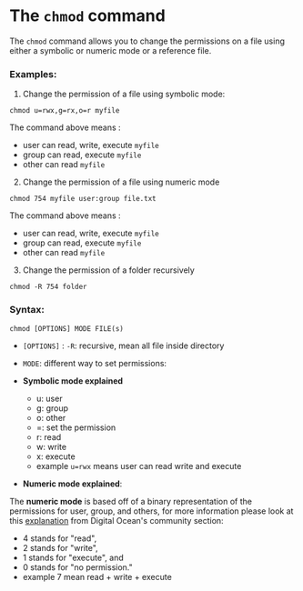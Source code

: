 # The `chmod` command

The `chmod` command allows you to change the permissions on a file using either a symbolic or numeric mode or a reference file.

### Examples:

1. Change the permission of a file using symbolic mode:

```
chmod u=rwx,g=rx,o=r myfile
```

The command above means :

- user can read, write, execute `myfile`
- group can read, execute `myfile`
- other can read `myfile`

2. Change the permission of a file using numeric mode

```
chmod 754 myfile user:group file.txt
```

The command above means :

- user can read, write, execute `myfile`
- group can read, execute `myfile`
- other can read `myfile`

3. Change the permission of a folder recursively

```
chmod -R 754 folder
```

### Syntax:

```
chmod [OPTIONS] MODE FILE(s)
```

- `[OPTIONS]` :
  `-R`: recursive, mean all file inside directory

- `MODE`: different way to set permissions:

- **Symbolic mode explained**

  - u: user
  - g: group
  - o: other
  - =: set the permission
  - r: read
  - w: write
  - x: execute
  - example `u=rwx` means user can read write and execute

- **Numeric mode explained**:
  
The **numeric mode** is based off of a binary representation of the permissions for user, group, and others, for more information please look at this [explanation](https://www.digitalocean.com/community/tutorials/linux-permissions-basics-and-how-to-use-umask-on-a-vps#types-of-permissions) from Digital Ocean's community section:

  - 4 stands for "read",
  - 2 stands for "write",
  - 1 stands for "execute", and
  - 0 stands for "no permission."
  - example 7 mean read + write + execute
